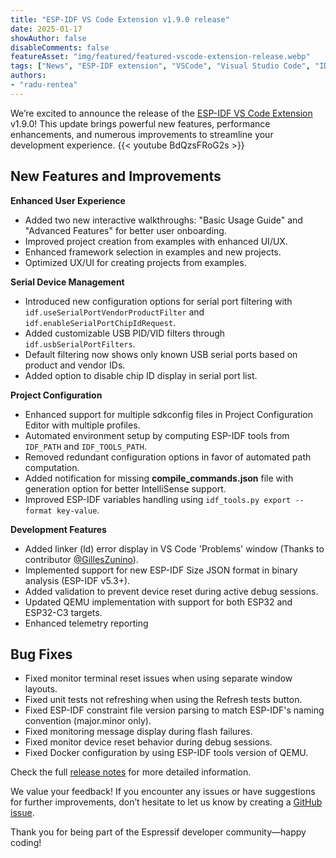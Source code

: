```yaml
---
title: "ESP-IDF VS Code Extension v1.9.0 release"
date: 2025-01-17
showAuthor: false
disableComments: false
featureAsset: "img/featured/featured-vscode-extension-release.webp"
tags: ["News", "ESP-IDF extension", "VSCode", "Visual Studio Code", "IDE"]
authors:
- "radu-rentea"
---
```

We’re excited to announce the release of the [ESP-IDF VS Code Extension](https://github.com/espressif/vscode-esp-idf-extension) v1.9.0!
This update brings powerful new features, performance enhancements, and numerous improvements to streamline your development experience.
{{< youtube BdQzsFRoG2s >}}

## New Features and Improvements

**Enhanced User Experience**

- Added two new interactive walkthroughs: "Basic Usage Guide" and "Advanced Features" for better user onboarding.
- Improved project creation from examples with enhanced UI/UX.
- Enhanced framework selection in examples and new projects.
- Optimized UX/UI for creating projects from examples.

**Serial Device Management**

- Introduced new configuration options for serial port filtering with `idf.useSerialPortVendorProductFilter` and `idf.enableSerialPortChipIdRequest`.
- Added customizable USB PID/VID filters through `idf.usbSerialPortFilters`.
- Default filtering now shows only known USB serial ports based on product and vendor IDs.
- Added option to disable chip ID display in serial port list.

**Project Configuration**

- Enhanced support for multiple sdkconfig files in Project Configuration Editor with multiple profiles.
- Automated environment setup by computing ESP-IDF tools from `IDF_PATH` and `IDF_TOOLS_PATH`.
- Removed redundant configuration options in favor of automated path computation.
- Added notification for missing **compile_commands.json** file with generation option for better IntelliSense support.
- Improved ESP-IDF variables handling using `idf_tools.py export --format key-value`.

**Development Features**

- Added linker (ld) error display in VS Code 'Problems' window (Thanks to contributor [@GillesZunino](https://github.com/GillesZunino)).
- Implemented support for new ESP-IDF Size JSON format in binary analysis (ESP-IDF v5.3+).
- Added validation to prevent device reset during active debug sessions.
- Updated QEMU implementation with support for both ESP32 and ESP32-C3 targets.
- Enhanced telemetry reporting

## Bug Fixes

- Fixed monitor terminal reset issues when using separate window layouts.
- Fixed unit tests not refreshing when using the Refresh tests button.
- Fixed ESP-IDF constraint file version parsing to match ESP-IDF's naming convention (major.minor only).
- Fixed monitoring message display during flash failures.
- Fixed monitor device reset behavior during debug sessions.
- Fixed Docker configuration by using ESP-IDF tools version of QEMU.

Check the full [release notes](https://github.com/espressif/vscode-esp-idf-extension/releases/tag/v1.9.0) for more detailed information.

We value your feedback! If you encounter any issues or have suggestions for further improvements, don’t hesitate to let us know by creating a [GitHub issue](https://github.com/espressif/vscode-esp-idf-extension/issues).

Thank you for being part of the Espressif developer community—happy coding!
